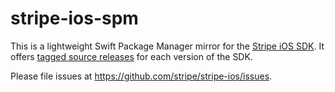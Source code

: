 # stripe-ios-spm
This is a lightweight Swift Package Manager mirror for the [Stripe iOS SDK](https://github.com/stripe/stripe-ios). It offers [tagged source releases](https://github.com/stripe/stripe-ios-spm/releases) for each version of the SDK.

Please file issues at https://github.com/stripe/stripe-ios/issues.

